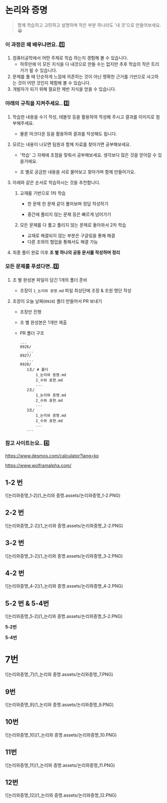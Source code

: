 # 논리와 증명

> 함께 학습하고 고민하고 설명하며 작은 부분 하나라도 '내 것'으로 만들어보세요. 😁



### **이 과정은 왜 배우냐면요..1️⃣**

1. 컴퓨터공학에서 어떤 주제로 학습 하는지 경험해 볼 수 있습니다.
   - 하루만에 이 모든 지식을 다 내것으로 만들 수는 없지만 추후 학습의 작은 트리거가 될 수 있습니다. 
2. 문제를 풀 때 단순하게 느낌에 의존하는 것이 아닌 명확한 근거를 기반으로 사고하는 것이 어떤 것인지 체험해 볼 수 있습니다.
3. 개발자가 되기 위해 필요한 제반 지식을 얻을 수 있습니다.



### **아래의 규칙을 지켜주세요.. 2️⃣**

1. 학습한 내용을 수기 작성, 테블릿 등을 활용하여 작성해 주시고 결과를 이미지로 첨부해주세요.

   - 물론 마크다운 등을 활용하여 결과를 작성해도 됩니다.

2. 모르는 내용이 나오면 팀원과 함께 자료를 찾아가면 공부해보세요.

   - '학습' 그 자체에 초점을 맞춰서 공부해보세요. 생각보다 많은 것을 얻어갈 수 있을거에요.

   - 조 별로 궁금한 내용을 서로 물어보고 찾아가며 함께 만들어가요.

3. 아래와 같은 순서로 학습하시는 것을 추천합니다.

   1. 교재를 기반으로 1차 학습

      - 한 문제 한 문제 같이 풀어보며 정답 작성하기

      - 중간에 풀리지 않는 문제 등은 빠르게 넘어가기

   2. 모든 문제를 다 풀고 풀리지 않는 문제로 돌아와서 2차 학습
      - 교재로 해결되지 않는 부분은 구글링을 통해 해결
      - 다른 조와의 협업을 통해서도 해결 가능

4. 최종 풀이 완료 이후 **조 별 하나의 공동 문서를 작성하며 정리**



### 모든 문제를 푸셨다면..3️⃣

1. 조 별 완성본 파일이 담긴 1개의 폴더 준비

   - 조장이 `1_논리와 증명.md` 파일 최상단에 조장 & 조원 명단 작성

2. 조장이 오늘 날짜(`0928`) 폴더 만들어서 PR 보내기

   - 조장만 진행

   - 조 별 완성본은 1개만 제출

   - PR 폴더 구조

     ```
     ...
     0926/
     	...
     0927/
     	...
     0928/
     	1조/ # 폴더
     		1_논리와 증명.md
     		2_수와 표현.md 
     		...
     	2조/
     		1_논리와 증명.md
     		2_수와 표현.md 
     		...
     	3조/
     		1_논리와 증명.md
     		2_수와 표현.md 
     		...
     	...
     ```

     

### **참고 사이트는요.. 4️⃣**

https://www.desmos.com/calculator?lang=ko

https://www.wolframalpha.com/





## 1-2 번

![논리와증명_1-2](1_논리와 증명.assets/논리와증명_1-2.PNG)                              






## 2-2 번  

![논리와증명_2-2](1_논리와 증명.assets/논리와증명_2-2.PNG)






## 3-2 번

![논리와증명_3-2](1_논리와 증명.assets/논리와증명_3-2.PNG)




## 4-2 번

![논리와증명_4-2](1_논리와 증명.assets/논리와증명_4-2.PNG)



## 5-2 번 & 5-4번

![논리와증명_5-2](1_논리와 증명.assets/논리와증명_5-2.PNG)

**5-2번**



**5-4번**



# 7번

![논리와증명_7](1_논리와 증명.assets/논리와증명_7.PNG)




## 9번

![논리와증명_9](1_논리와 증명.assets/논리와증명_9.PNG)





## 10번

![논리와증명_10](1_논리와 증명.assets/논리와증명_10.PNG)





## 11번

![논리와증명_11](1_논리와 증명.assets/논리와증명_11.PNG)



## 12번

![논리와증명_12](1_논리와 증명.assets/논리와증명_12.PNG)

